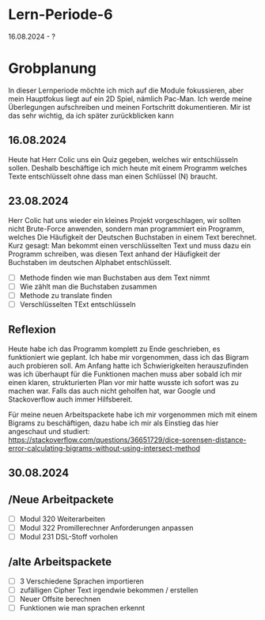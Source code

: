 # Lern-Periode-6
16.08.2024 - ?


# Grobplanung

In dieser Lernperiode möchte ich mich auf die Module fokussieren, aber mein Hauptfokus liegt auf ein 2D Spiel, nämlich Pac-Man.
Ich werde meine Überlegungen aufschreiben und meinen Fortschritt dokumentieren. Mir ist das sehr wichtig, da ich später zurückblicken kann

## 16.08.2024

Heute hat Herr Colic uns ein Quiz gegeben, welches wir entschlüsseln sollen. Deshalb beschäftige ich mich heute mit einem Programm welches Texte entschlüsselt ohne dass man einen Schlüssel (N) braucht.



## 23.08.2024

Herr Colic hat uns wieder ein kleines Projekt vorgeschlagen, wir sollten nicht Brute-Force anwenden, sondern man programmiert ein Programm, welches Die Häufigkeit der Deutschen Buchstaben in einem Text berechnet. Kurz gesagt: Man bekommt einen verschlüsselten Text und muss dazu ein Programm schreiben, was diesen Text anhand der Häufigkeit der Buchstaben im deutschen Alphabet entschlüsselt.

- [ ] Methode finden wie man Buchstaben aus dem Text nimmt
- [ ] Wie zählt man die Buchstaben zusammen
- [ ] Methode zu translate finden
- [ ] Verschlüsselten TExt entschlüsseln

## Reflexion

Heute habe ich das Programm komplett zu Ende geschrieben, es funktioniert wie geplant. Ich habe mir vorgenommen, dass ich das Bigram auch probieren soll. Am Anfang hatte ich Schwierigkeiten herauszufinden was ich überhaupt für die Funktionen machen muss aber sobald ich mir einen klaren, strukturierten Plan vor mir hatte wusste ich sofort was zu machen war. Falls das auch nicht geholfen hat, war Google und Stackoverflow auch immer Hilfsbereit.

Für meine neuen Arbeitspackete habe ich mir vorgenommen mich mit einem Bigrams zu beschäftigen, dazu habe ich mir als Einstieg das hier angeschaut und studiert: 
https://stackoverflow.com/questions/36651729/dice-sorensen-distance-error-calculating-bigrams-without-using-intersect-method


## 30.08.2024
## /Neue Arbeitpackete
- [ ] Modul 320 Weiterarbeiten
- [ ] Modul 322 Promillerechner Anforderungen anpassen
- [ ] Modul 231 DSL-Stoff vorholen
    
## /alte Arbeitspackete
- [ ] 3 Verschiedene Sprachen importieren
- [ ] zufälligen Cipher Text irgendwie bekommen / erstellen
- [ ] Neuer Offsite berechnen
- [ ] Funktionen wie man sprachen erkennt
